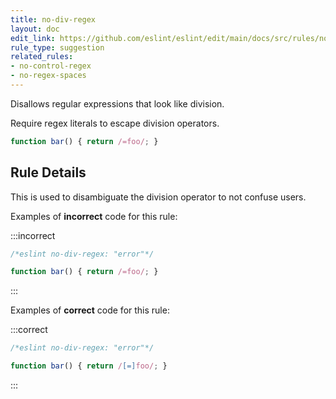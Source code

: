 ```yaml
---
title: no-div-regex
layout: doc
edit_link: https://github.com/eslint/eslint/edit/main/docs/src/rules/no-div-regex.md
rule_type: suggestion
related_rules:
- no-control-regex
- no-regex-spaces
---
```


<!--FIXABLE-->

Disallows regular expressions that look like division.

Require regex literals to escape division operators.

```js
function bar() { return /=foo/; }
```

## Rule Details

This is used to disambiguate the division operator to not confuse users.

Examples of **incorrect** code for this rule:

:::incorrect

```js
/*eslint no-div-regex: "error"*/

function bar() { return /=foo/; }
```

:::

Examples of **correct** code for this rule:

:::correct

```js
/*eslint no-div-regex: "error"*/

function bar() { return /[=]foo/; }
```

:::
